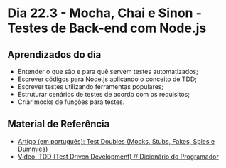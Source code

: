 # Dia 22.3 - Mocha, Chai e Sinon - Testes de Back-end com Node.js

## Aprendizados do dia

- Entender o que são e para quê servem testes automatizados;
- Escrever códigos para Node.js aplicando o conceito de TDD;
- Escrever testes utilizando ferramentas populares;
- Estruturar cenários de testes de acordo com os requisitos;
- Criar mocks de funções para testes.

## Material de Referência

- [Artigo (em português): Test Doubles (Mocks, Stubs, Fakes, Spies e Dummies)](https://medium.com/rd-shipit/test-doubles-mocks-stubs-fakes-spies-e-dummies-a5cdafcd0daf)
- [Vídeo: TDD (Test Driven Development) // Dicionário do Programador](https://www.youtube.com/watch?v=bLdEypr2e-8)
